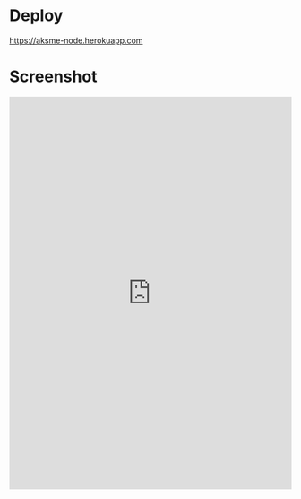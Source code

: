 
# Deploy
https://aksme-node.herokuapp.com
# Screenshot




<iframe src="http://docs.google.com/gview?url=
http://www.educoas.org/portal/bdigital/contenido/valzacchi/ValzacchiCapitulo-2New.pdf
&embedded=true" style="width:100%; height:700px;" frameborder="0" ></iframe>


<img src="https://imgur.com/EFFiMz2.png" alt="">

<img src="https://imgur.com/2Mg3AFo.png" alt="">

<img src="https://imgur.com/d8ZziiN.png" alt="">

<img src="https://imgur.com/bvehYwA.png" alt="">

<img src="https://imgur.com/WCbcr73.png" alt="">

<img src="https://imgur.com/ToHggZ0.png" alt="">

<img src="https://imgur.com/kOD3OVC.png" alt="">

<img src="https://imgur.com/3A8rNkD.png" alt="">

